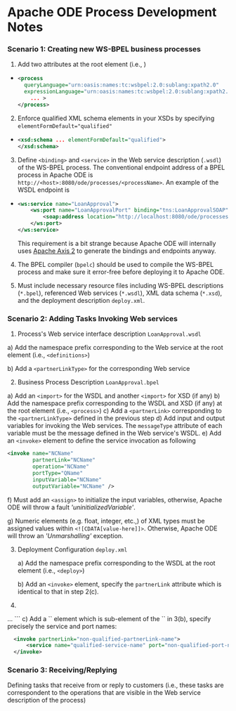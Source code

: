 # Apache ODE Process Development Notes

### Scenario 1: Creating new WS-BPEL business processes

1. Add two attributes at the root element (i.e., <process>)

* ```xml
  <process  
  	queryLanguage="urn:oasis:names:tc:wsbpel:2.0:sublang:xpath2.0"
  	expressionLanguage="urn:oasis:names:tc:wsbpel:2.0:sublang:xpath2.0"
      ... >
  </process>
  ```
2. Enforce qualified XML schema elements in your XSDs by specifying `elementFormDefault="qualified"`

* ```xml
  <xsd:schema ... elementFormDefault="qualified">
  </xsd:schema>
  ```

3. Define `<binding>` and `<service>` in the Web service description (`.wsdl`) of the WS-BPEL process. The conventional endpoint address of a BPEL process in Apache ODE is `http://<host>:8080/ode/processes/<processName>`. An example of the WSDL endpoint is

* ```xml
  <ws:service name="LoanApproval">
      <ws:port name="LoanApprovalPort" binding="tns:LoanApprovalSOAP">
          <soap:address location="http://localhost:8080/ode/processes/LoanApproval" />
      </ws:port>
  </ws:service>
  ```


  This requirement is a bit strange because Apache ODE will internally uses [Apache Axis 2](http://axis.apache.org/axis2/java/core/index.html) to generate the bindings and endpoints anyway.

4. The BPEL compiler (`bpelc`) should be used to compile the WS-BPEL process and make sure it error-free before deploying it to Apache ODE.

5. Must include necessary resource files including WS-BPEL descriptions (`*.bpel`), referenced Web services (`*.wsdl`), XML data schema (`*.xsd`), and the deployment description `deploy.xml`.


### Scenario 2: Adding Tasks Invoking Web services 

1. Process's  Web service interface description `LoanApproval.wsdl`

  a) Add the namespace prefix corresponding to the Web service at the root element  (i.e., `<definitions>`)

  b) Add a `<partnerLinkType>` for the corresponding Web service

2. Business Process Description `LoanApproval.bpel`

  a) Add an `<import>` for the WSDL and another `<import>` for XSD (if any)
  b) Add the namespace prefix corresponding to the WSDL and XSD (if any) at the root element (i.e., `<process>`)
  c) Add a `<partnerLink>` corresponding to the `<partnerLinkType>` defined in the previous step
  d) Add input and output variables for invoking the Web services. The `messageType` attribute of each variable must be the message defined in the Web service's WSDL.
  e) Add an `<invoke>` element to define the service invocation as following

  ```xml
  <invoke name="NCName" 
          partnerLink="NCName" 
          operation="NCName" 
          portType="QName" 
          inputVariable="NCName"
          outputVariable="NCName" />
  ```

  f) Must add an `<assign>` to initialize the input variables, otherwise, Apache ODE will throw a fault _'uninitializedVariable'_. 

  g) Numeric elements (e.g. float, integer, etc.,) of XML types must be assigned values within `<![CDATA[value-here]]>`. Otherwise, Apache ODE will throw an _'Unmarshalling'_ exception. 

3. Deployment Configuration `deploy.xml`

   a) Add the namespace prefix corresponding to the WSDL at the root element (i.e., `<deploy>`)

   b) Add an `<invoke>` element, specify the `partnerLink` attribute which is identical to that in step 2(c).

4. ```xml
  <invoke partnerLink="non-qualified-partnerLink-name">
  ...
  </invoke>
  ```
  c) Add a `<service>` element which is sub-element of the `<invoke>` in 3(b), specify precisely the service and port names:

  ```xml
    <invoke partnerLink="non-qualified-partnerLink-name">
        <service name="qualified-service-name" port="non-qualified-port-name" />
    </invoke>
  ```

### Scenario 3: Receiving/Replying

Defining tasks that receive from or reply to customers (i.e., these tasks are correspondent to the operations that are visible in the Web service description of the process) 
